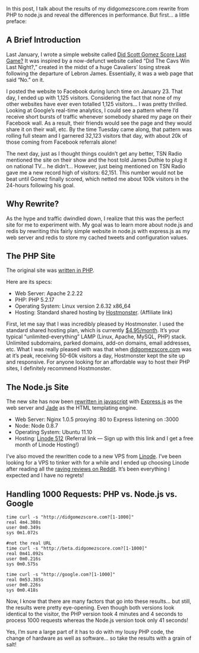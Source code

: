 In this post, I talk about the results of my didgomezscore.com rewrite from PHP to node.js and reveal the differences in performance. But first… a little preface:

## A Brief Introduction

Last January, I wrote a simple website called [Did Scott Gomez Score Last Game?](http://didgomezscore.com) It was inspired by a now-defunct website called “Did The Cavs Win Last Night?,” created in the midst of a huge Cavaliers’ losing streak following the departure of Lebron James. Essentially, it was a web page that said “No.” on it.

I posted the website to Facebook during lunch time on January 23. That day, I ended up with 1,125 visitors. Considering the fact that none of my other websites have ever even totalled 1,125 visitors… I was pretty thrilled. Looking at Google’s real-time analytics, I could see a pattern where I’d receive short bursts of traffic whenever somebody shared my page on their Facebook wall. As a result, their friends would see the page and they would share it on their wall, etc. By the time Tuesday came along, that pattern was rolling full steam and I garnered 32,123 visitors that day, with about 20k of those coming from Facebook referrals alone!

The next day, just as I thought things couldn’t get any better, TSN Radio mentioned the site on their show and the host told James Duthie to plug it on national TV… he didn’t… However, just being mentioned on TSN Radio gave me a new record high of visitors: 62,151. This number would not be beat until Gomez finally scored, which netted me about 100k visitors in the 24-hours following his goal.

## Why Rewrite?

As the hype and traffic dwindled down, I realize that this was the perfect site for me to experiment with. My goal was to learn more about node.js and redis by rewriting this fairly simple website in node.js with express.js as my web server and redis to store my cached tweets and configuration values.

## The PHP Site

The original site was [written in PHP](https://github.com/achan/didgomezscore-php).

Here are its specs:

- Web Server: Apache 2.2.22
- PHP: PHP 5.2.17
- Operating System: Linux version 2.6.32 x86_64
- Hosting: Standard shared hosting by [Hostmonster](http://www.hostmonster.com/track/amoschan). (Affiliate link)

First, let me say that I was incredibly pleased by Hostmonster. I used the standard shared hosting plan, which is currently [$4.95/month](http://www.hostmonster.com/track/amoschan). It’s your typical “unlimited-everything” LAMP (Linux, Apache, MySQL, PHP) stack. Unlimited subdomains, parked domains, add-on domains, email addresses, etc. What I was really pleased with was that when [didgomezscore.com](http://didgomezscore.com) was at it’s peak, receiving 50-60k visitors a day, Hostmonster kept the site up and responsive. For anyone looking for an affordable way to host their PHP sites, I definitely recommend Hostmonster.

## The Node.js Site

The new site has now been [rewritten in javascript](https://github.com/achan/didgomezscore) with [Express.js](http://expressjs.com) as the web server and [Jade](http://jade-lang.com) as the HTML templating engine.

- Web Server: Nginx 1.0.5 proxying :80 to Express listening on :3000
- Node: Node 0.8.7
- Operating System: Ubuntu 11.10
- Hosting: [Linode 512](http://www.linode.com/?r=125ee158ade7f76e1ebe04c2a9bccabb9eff0233) (Referral link — Sign up with this link and I get a free month of Linode Hosting!)

I’ve also moved the rewritten code to a new VPS from [Linode](http://www.linode.com/?r=125ee158ade7f76e1ebe04c2a9bccabb9eff0233). I’ve been looking for a VPS to tinker with for a while and I ended up choosing Linode after reading all the [raving reviews on Reddit](http://www.reddit.com/r/programming/comments/8hhzs/vps_comparison_between_slicehost_and_prgmr_is_a_8). It’s been everything I expected and I have no regrets!

## Handling 1000 Requests: PHP vs. Node.js vs. Google

    time curl -s "http://didgomezscore.com?[1-1000]"
    real 4m4.308s
    user 0m0.349s
    sys 0m1.072s

    #not the real URL
    time curl -s "http://beta.didgomezscore.com?[1-1000]"
    real 0m41.092s
    user 0m0.216s
    sys 0m0.575s

    time curl -s "http://google.com?[1-1000]"
    real 0m53.385s
    user 0m0.226s
    sys 0m0.418s

Now, I know that there are many factors that go into these results… but still, the results were pretty eye-opening. Even though both versions look identical to the visitor, the PHP version took 4 minutes and 4 seconds to process 1000 requests whereas the Node.js version took only 41 seconds!

Yes, I’m sure a large part of it has to do with my lousy PHP code, the change of hardware as well as software… so take the results with a grain of salt!
